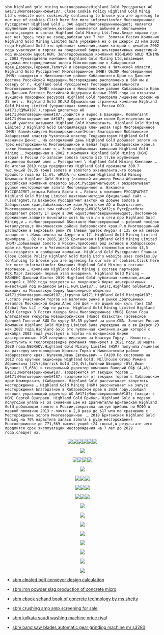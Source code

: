 
```
sbm highland gold mining многовершинноеHighland Gold Руссдрагмет АО &#171;Многовершинное&#187; Close Cookie Policy Highland Gold Minig Ltd's website uses cookies.By continuing to browse you are agreeing to our use of cookies.Click here for more informationfor Многовершинное Руссдрагмет Highland Gold … ЗАО &quot;Многовершинное&quot; является крупнейшим предприятием,которое занимается добычей и обогащением золота,входит в состав Highland Gold Mining Ltd.Гена.Везде хорашо где нас нет.Здесь тоже не сахар,работаю уже 7 лет. Золотая Россия Компания Highland Gold Mining Limited была учреждена на о ве Джерси 23 мая 2002 года.Highland Gold это публичная компания,акции которой с декабря 2002 года участвуют в торгах на лондонской бирже альтернативных инвестиций под индексом &quot;HGM. Золотодобывающая компания HIGHLAND GOLD MINING … 2003 Руководители компании Highland Gold Mining Ltd,владеющей рудными месторождениями золота Многовершинное в Хабаровском крае,Дарасун,Теремки,Талатуй и Новоширокинское в Читинской области. Highland Gold Руссдрагмет Многовершинное (МНВ) ОБЗОР Многовершинное (МНВ) находится в Николаевском районе Хабаровского Края на Дальнем Востоке Российской Федерации.Месторождение расположено в 560 км к северу от г. Highland Gold Руссдрагмет География деятельности Многовершинное (МНВ) находится в Николаевском районе Хабаровского Края на Дальнем Востоке Российской Федерации.Осенью 2005 года на открытом аукционе природных ресурсов Highland Gold приобрела лицензию сроком на 25 лет с. Highland Gold OK.RU Официальная страничка компании Highland Gold Mining Limited (управляющая компания в России ООО &#171;РДМ&#187;).горный диспетчер АО &#171;Многовершинное&#187;,родился и вырос в Башкирии. Kommersant &#171;Многовершинное &#187; прирастет рудным полем Претендентом на новый участок называют Highland Gold Коммерсантъ. Highland Gold Mining Limited 3 Highland Gold СегодняКекура Клен Белая Гора Многовершинное (МНВ) Балейскийузел Новоширокинское(Ново) Благодатное Любавинское Хабаровский кластер Чукотский кластер Гендиректором Highland Gold назначен Денис … На сегодняшний день Highland Gold добывает золото на трех месторождениях Многовершинное и Белая Гора в Хабаровском крае,а также Новоширокинское в … Золотодобывающая компания Highland Gold Mining … Учрежденная в 2002 г.компания Highland Gold Mining (HGM) вторая в России по запасам золота (около 525 т).Ее крупнейшие акционеры бывший член … Руссдрагмет \ Highland Gold Mining Компании … По итогам 2019 года предприятия Highland Gold произвели 300.7 тыс.унций [9,35 тонн] золота и золотого эквивалента,что больше прошлого года на 11,6%. eRUDA.ru компания Highland Gold Mining Компания Highland Gold Mining (основной акционер Роман Абрамович; российская компания оператор &quot;Русдрагмет&quot;) разрабатывает рудные месторождение золота Многовершинное и. Вакансии РУССДРАГМЕТ,отзывы.Работа Вахта в … Работа в компании РУССДРАГМЕТ Highland Gold Mining Limited вахтовым методом.Официальный сайт — russdragmet.ru.Вакансии Руссдрагмет вахтой на добыче золота в Хабаровском крае,Забайкальском крае,Чукотском АО и Кыргызстане. Многовершинное,как там сейчас? &nbsp;&#0183;&#32;в РуссДрагМете предлагают работу IT шную в ЗАО &quot;Многовершинное&quot;.Постоянное проживание.зайдите почитайте хотя бы что ли в сети про Highland Gold Mining,и … п.Многовершинный ВКонтакте Многовершинный — рабочий посёлок металлургов,в Николаевском районе Хабаровского края.Р.п.Многовершинный расположен в верховьях реки Ул (левый приток Амура) в 135 км на северо западе от г.Николаевска на Амуре и в 17. Highland Gold Mining Limited приобрела … 02 Ноя 2005,18:35 Британская Highland Gold Mining Limited (HGM),добывающая золото в России,приобрела ряд активов в Хабаровском крае,на Чукотке и в Читинской области общей стоимостью около $3,5 млн.говорится в сообщении компании. Highland Gold Руссдрагмет Главная Close Cookie Policy Highland Gold Minig Ltd's website uses cookies.By continuing to browse you are agreeing to our use of cookies.Click here for more informationfor Компания Highland Gold Mining в составе партнеров … Компания Highland Gold Mining в составе партнеров АСК.Март.Завершён первый этап внедрения. Highland Gold Mining — МАЙНЕКС Дальний Восток 2019 Highland Gold публичная компания,акции которой с 2002 года торгуются на лондонской бирже альтернативных инвестиций под индексом &#171;HGM.L&#187;. &#171;Highland Gold&#187; выходит на Московскую биржу Акционерное общество &#171;Многовершинное&#187;,(группа &#171;Highland Gold Mining&#187; ),стало участником торгов на валютном рынке и рынке драгоценных металлов Московской биржи.Алек сей Цой — ве дущий кон суль тант CSA Global Rus LLC — Кор по ратив. Highland Gold Mining Limited Highland Gold Сегодня 3 Россия Кекура Клен Многовершинное (МНВ) Белая Гора Благодатное Ункурташ Новоширокинское (Ново) Казахстан Тасеевское Средний Голготай ЗИФ По курсу 58.35 рублей за долл.США. Золотая Россия Компания Highland Gold Mining Limited была учреждена на о ве Джерси 23 мая 2002 года.Highland Gold это публичная компания,акции которой с декабря 2002 года участвуют в торгах на лондонской бирже альтернативных. HGM получила лицензию на Красную Горку — Новости … Приступить к геологоразведке компания планирует в 2021 году.18 марта 2020 года,NEDRADV.Highland Gold Mining Limited (HGM) получила лицензию на разведку месторождения Красная Горка в Николаевском районе Хабаровского края. Кулаков,Иван Евгеньевич — FA100 По состоянию на 2012 год крупные акционеры Highland Gold: Millhouse Group Романа Абрамовича (32%),Barrick Gold (20,4%),Евгений Швидлер (8%),Иван Кулаков (5,65%) и генеральный директор компании Валерий Ойф (4,4%). &#171;Многовершинное&#187; воздержится от текущих торгов … &#171;Многовершинное&#187; воздержится от текущих торгов в Хабаровском крае Коммерсантъ (Хабаровск. Highland Gold рассчитывает запустить месторождение … Highland Gold Mining (HGM) рассчитывает на запуск месторождения Благодатное в Хабаровском крае в 2024 году,сообщил сегодня управляющий директор АО &#171;Многовершинное&#187; (входит в HGM) Сергей Взыграев. Highland Gold Прибыль Highland Gold в первом полугодии упала из за снижения цен на драгметаллы Британская Highland Gold,добывающая золото в России,сократила чистую прибыль по МСФО в первой половине 2013 г.почти в 2,8 раза до $17 млн по сравнению с. Месторождение золота Многовершинное  … 2018 Британская Highland Gold Mining на 70% нарастила запасы золота в руде месторождения Многовершинное до 771,569 тысячи унций (24 тонны),в результате чего продлится срок эксплуатации месторождения на 7 лет до 2029 года,следует из. 
```

<div align="center">
  
<a rel="nofollow" href="https://m.shibang-china.com?f=github&k=sbm+highland+gold+mining+%D0%BC%D0%BD%D0%BE%D0%B3%D0%BE%D0%B2%D0%B5%D1%80%D1%88%D0%B8%D0%BD%D0%BD%D0%BE%D0%B5"><img src="https://static.shibang-china.com/en/l.png"></a><img src="https://static.shibang-china.com/en/hw.png"><a rel="nofollow" href="https://m.shibang-china.com/product/?f=github&k=sbm+highland+gold+mining+%D0%BC%D0%BD%D0%BE%D0%B3%D0%BE%D0%B2%D0%B5%D1%80%D1%88%D0%B8%D0%BD%D0%BD%D0%BE%D0%B5"><img src="https://static.shibang-china.com/en/p.png"></a><a rel="nofollow" href="https://m.shibang-china.com/cases/?f=github&k=sbm+highland+gold+mining+%D0%BC%D0%BD%D0%BE%D0%B3%D0%BE%D0%B2%D0%B5%D1%80%D1%88%D0%B8%D0%BD%D0%BD%D0%BE%D0%B5"><img src="https://static.shibang-china.com/en/c.png"></a><a rel="nofollow" href="https://m.shibang-china.com/news/?f=github&k=sbm+highland+gold+mining+%D0%BC%D0%BD%D0%BE%D0%B3%D0%BE%D0%B2%D0%B5%D1%80%D1%88%D0%B8%D0%BD%D0%BD%D0%BE%D0%B5"><img src="https://static.shibang-china.com/en/n.png"></a><a rel="nofollow" href="https://m.shibang-china.com?f=github&k=sbm+highland+gold+mining+%D0%BC%D0%BD%D0%BE%D0%B3%D0%BE%D0%B2%D0%B5%D1%80%D1%88%D0%B8%D0%BD%D0%BD%D0%BE%D0%B5"><img src="https://static.shibang-china.com/en/m.png"></a>

<a rel="nofollow" href="https://m.shibang-china.com/product/?f=github&k=sbm+highland+gold+mining+%D0%BC%D0%BD%D0%BE%D0%B3%D0%BE%D0%B2%D0%B5%D1%80%D1%88%D0%B8%D0%BD%D0%BD%D0%BE%D0%B5"><img src="https://static.shibang-china.com/en/b.jpg"></a>
  
<a rel="nofollow" href="https://m.shibang-china.com/solution-aggregate.html?f=github&k=sbm+highland+gold+mining+%D0%BC%D0%BD%D0%BE%D0%B3%D0%BE%D0%B2%D0%B5%D1%80%D1%88%D0%B8%D0%BD%D0%BD%D0%BE%D0%B5"><img src="https://static.shibang-china.com/en/a.jpg"></a><a rel="nofollow" href="https://m.shibang-china.com/solution-mine.html?f=github&k=sbm+highland+gold+mining+%D0%BC%D0%BD%D0%BE%D0%B3%D0%BE%D0%B2%D0%B5%D1%80%D1%88%D0%B8%D0%BD%D0%BD%D0%BE%D0%B5"><img src="https://static.shibang-china.com/en/m.jpg"></a><a rel="nofollow" href="https://m.shibang-china.com/solution-mill.html?f=github&k=sbm+highland+gold+mining+%D0%BC%D0%BD%D0%BE%D0%B3%D0%BE%D0%B2%D0%B5%D1%80%D1%88%D0%B8%D0%BD%D0%BD%D0%BE%D0%B5"><img src="https://static.shibang-china.com/en/g.jpg"></a><a rel="nofollow" href="https://m.shibang-china.com/solution-epc.html?f=github&k=sbm+highland+gold+mining+%D0%BC%D0%BD%D0%BE%D0%B3%D0%BE%D0%B2%D0%B5%D1%80%D1%88%D0%B8%D0%BD%D0%BD%D0%BE%D0%B5"><img src="https://static.shibang-china.com/en/e.jpg"></a>

<a rel="nofollow" href="https://m.shibang-china.com/product/?f=github&k=sbm+highland+gold+mining+%D0%BC%D0%BD%D0%BE%D0%B3%D0%BE%D0%B2%D0%B5%D1%80%D1%88%D0%B8%D0%BD%D0%BD%D0%BE%D0%B5"><img src="https://static.shibang-china.com/en/a-p.png"></a>

<a rel="nofollow" href="https://m.shibang-china.com/product/crusher/c6x.html?f=github&k=sbm+highland+gold+mining+%D0%BC%D0%BD%D0%BE%D0%B3%D0%BE%D0%B2%D0%B5%D1%80%D1%88%D0%B8%D0%BD%D0%BD%D0%BE%D0%B5"><img src="https://static.shibang-china.com/en/j.jpg"></a><a rel="nofollow" href="https://m.shibang-china.com/product/crusher/ci5x.html?f=github&k=sbm+highland+gold+mining+%D0%BC%D0%BD%D0%BE%D0%B3%D0%BE%D0%B2%D0%B5%D1%80%D1%88%D0%B8%D0%BD%D0%BD%D0%BE%D0%B5"><img src="https://static.shibang-china.com/en/i.jpg"></a><a rel="nofollow" href="https://m.shibang-china.com/product/crusher/hst.html?f=github&k=sbm+highland+gold+mining+%D0%BC%D0%BD%D0%BE%D0%B3%D0%BE%D0%B2%D0%B5%D1%80%D1%88%D0%B8%D0%BD%D0%BD%D0%BE%D0%B5"><img src="https://static.shibang-china.com/en/c.jpg"></a>

<a rel="nofollow" href="https://m.shibang-china.com/product/mill/mtw.html?f=github&k=sbm+highland+gold+mining+%D0%BC%D0%BD%D0%BE%D0%B3%D0%BE%D0%B2%D0%B5%D1%80%D1%88%D0%B8%D0%BD%D0%BD%D0%BE%D0%B5"><img src="https://static.shibang-china.com/en/mtw.jpg"></a><a rel="nofollow" href="https://m.shibang-china.com/product/mill/scm.html?f=github&k=sbm+highland+gold+mining+%D0%BC%D0%BD%D0%BE%D0%B3%D0%BE%D0%B2%D0%B5%D1%80%D1%88%D0%B8%D0%BD%D0%BD%D0%BE%D0%B5"><img src="https://static.shibang-china.com/en/scm.jpg"></a><a rel="nofollow" href="https://m.shibang-china.com/product/mill/lm.html?f=github&k=sbm+highland+gold+mining+%D0%BC%D0%BD%D0%BE%D0%B3%D0%BE%D0%B2%D0%B5%D1%80%D1%88%D0%B8%D0%BD%D0%BD%D0%BE%D0%B5"><img src="https://static.shibang-china.com/en/lm.jpg"></a>

<a rel="nofollow" href="https://m.shibang-china.com/product/sand/vsi6x.html?f=github&k=sbm+highland+gold+mining+%D0%BC%D0%BD%D0%BE%D0%B3%D0%BE%D0%B2%D0%B5%D1%80%D1%88%D0%B8%D0%BD%D0%BD%D0%BE%D0%B5"><img src="https://static.shibang-china.com/en/6x.jpg"></a><a rel="nofollow" href="https://m.shibang-china.com/product/sand/vu.html?f=github&k=sbm+highland+gold+mining+%D0%BC%D0%BD%D0%BE%D0%B3%D0%BE%D0%B2%D0%B5%D1%80%D1%88%D0%B8%D0%BD%D0%BD%D0%BE%D0%B5"><img src="https://static.shibang-china.com/en/vu.jpg"></a><a rel="nofollow" href="https://m.shibang-china.com/product/mobile/klun.html?f=github&k=sbm+highland+gold+mining+%D0%BC%D0%BD%D0%BE%D0%B3%D0%BE%D0%B2%D0%B5%D1%80%D1%88%D0%B8%D0%BD%D0%BD%D0%BE%D0%B5"><img src="https://static.shibang-china.com/en/k.jpg"></a>

<a rel="nofollow" href="https://m.shibang-china.com/cases/?f=github&k=sbm+highland+gold+mining+%D0%BC%D0%BD%D0%BE%D0%B3%D0%BE%D0%B2%D0%B5%D1%80%D1%88%D0%B8%D0%BD%D0%BD%D0%BE%D0%B5"><img src="https://static.shibang-china.com/en/case.png"></a>

<a rel="nofollow" href="https://m.shibang-china.com/cases/aggregate/202.html?f=github&k=sbm+highland+gold+mining+%D0%BC%D0%BD%D0%BE%D0%B3%D0%BE%D0%B2%D0%B5%D1%80%D1%88%D0%B8%D0%BD%D0%BD%D0%BE%D0%B5"><img src="https://static.shibang-china.com/en/c-1.jpg"></a>

<a rel="nofollow" href="https://m.shibang-china.com/cases/aggregate/203.html?f=github&k=sbm+highland+gold+mining+%D0%BC%D0%BD%D0%BE%D0%B3%D0%BE%D0%B2%D0%B5%D1%80%D1%88%D0%B8%D0%BD%D0%BD%D0%BE%D0%B5"><img src="https://static.shibang-china.com/en/c-2.jpg"></a>

<a rel="nofollow" href="https://m.shibang-china.com/cases/mill/123.html?f=github&k=sbm+highland+gold+mining+%D0%BC%D0%BD%D0%BE%D0%B3%D0%BE%D0%B2%D0%B5%D1%80%D1%88%D0%B8%D0%BD%D0%BD%D0%BE%D0%B5"><img src="https://static.shibang-china.com/en/c-3.jpg"></a>

<a rel="nofollow" href="https://m.shibang-china.com/contact_us.html?f=github&k=sbm+highland+gold+mining+%D0%BC%D0%BD%D0%BE%D0%B3%D0%BE%D0%B2%D0%B5%D1%80%D1%88%D0%B8%D0%BD%D0%BD%D0%BE%D0%B5"><img src="https://static.shibang-china.com/en/contact.png"></a>

<a rel="nofollow" href="https://swt.shibang-china.com/?f=github&k=sbm+highland+gold+mining+%D0%BC%D0%BD%D0%BE%D0%B3%D0%BE%D0%B2%D0%B5%D1%80%D1%88%D0%B8%D0%BD%D0%BD%D0%BE%D0%B5"><img src="https://static.shibang-china.com/en/chat.png"></a>

<a rel="nofollow" href="https://whatsapp.shibangsoft.com/WhatsApp.php?f=github&k=sbm+highland+gold+mining+%D0%BC%D0%BD%D0%BE%D0%B3%D0%BE%D0%B2%D0%B5%D1%80%D1%88%D0%B8%D0%BD%D0%BD%D0%BE%D0%B5"><img src="https://static.shibang-china.com/en/whatsapp.png"></a>

<a rel="nofollow" href="https://m.shibang-china.com/?f=github&k=sbm+highland+gold+mining+%D0%BC%D0%BD%D0%BE%D0%B3%D0%BE%D0%B2%D0%B5%D1%80%D1%88%D0%B8%D0%BD%D0%BD%D0%BE%D0%B5"><img src="https://static.shibang-china.com/en/website.png"></a>

</div>


* [sbm cleated belt conveyor design calculation](sbm%20cleated%20belt%20conveyor%20design%20calculation.md)

* [sbm iron powder slag production of concrete micro](sbm%20iron%20powder%20slag%20production%20of%20concrete%20micro.md)

* [sbm ebook schand book of concrete technology by ms shetty](sbm%20ebook%20schand%20book%20of%20concrete%20technology%20by%20ms%20shetty.md)

* [sbm crushing amp amp screening for sale](sbm%20crushing%20amp%20amp%20screening%20for%20sale.md)

* [sbm kolkata saudi washing machine price riyal](sbm%20kolkata%20saudi%20washing%20machine%20price%20riyal.md)

* [sbm band saw blades automatic gear grinding machine mr s3280](sbm%20band%20saw%20blades%20automatic%20gear%20grinding%20machine%20mr%20s3280.md)
